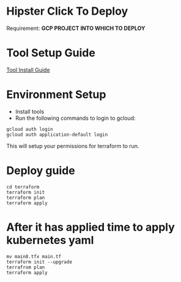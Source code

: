 # Hipster Click To Deploy

Requirement: **GCP PROJECT INTO WHICH TO DEPLOY**

# Tool Setup Guide

[Tool Install Guide](tools/ReadMe.md)

# Environment Setup
* Install tools
* Run the following commands to login to gcloud:
```
gcloud auth login
gcloud auth application-default login
```

This will setup your permissions for terraform to run.

# Deploy guide
```
cd terraform
terraform init
terraform plan
terraform apply
```

# After it has applied time to apply kubernetes yaml
```
mv main8.tfx main.tf
terraform init --upgrade
terrafrom plan
terraform apply
```
